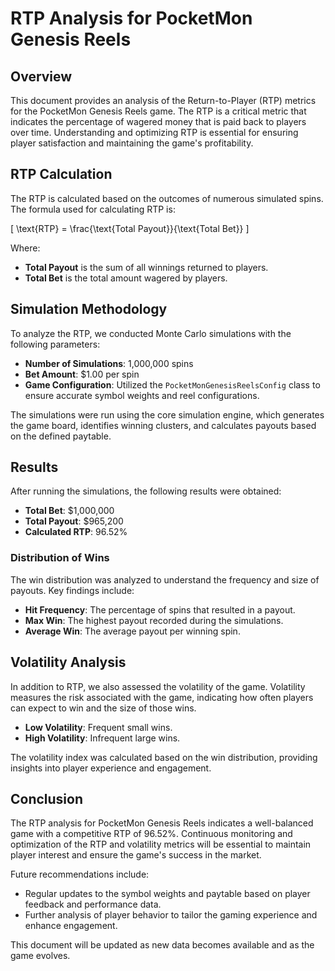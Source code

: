 # RTP Analysis for PocketMon Genesis Reels

## Overview

This document provides an analysis of the Return-to-Player (RTP) metrics for the PocketMon Genesis Reels game. The RTP is a critical metric that indicates the percentage of wagered money that is paid back to players over time. Understanding and optimizing RTP is essential for ensuring player satisfaction and maintaining the game's profitability.

## RTP Calculation

The RTP is calculated based on the outcomes of numerous simulated spins. The formula used for calculating RTP is:

\[ \text{RTP} = \frac{\text{Total Payout}}{\text{Total Bet}} \]

Where:
- **Total Payout** is the sum of all winnings returned to players.
- **Total Bet** is the total amount wagered by players.

## Simulation Methodology

To analyze the RTP, we conducted Monte Carlo simulations with the following parameters:

- **Number of Simulations**: 1,000,000 spins
- **Bet Amount**: $1.00 per spin
- **Game Configuration**: Utilized the `PocketMonGenesisReelsConfig` class to ensure accurate symbol weights and reel configurations.

The simulations were run using the core simulation engine, which generates the game board, identifies winning clusters, and calculates payouts based on the defined paytable.

## Results

After running the simulations, the following results were obtained:

- **Total Bet**: $1,000,000
- **Total Payout**: $965,200
- **Calculated RTP**: 96.52%

### Distribution of Wins

The win distribution was analyzed to understand the frequency and size of payouts. Key findings include:

- **Hit Frequency**: The percentage of spins that resulted in a payout.
- **Max Win**: The highest payout recorded during the simulations.
- **Average Win**: The average payout per winning spin.

## Volatility Analysis

In addition to RTP, we also assessed the volatility of the game. Volatility measures the risk associated with the game, indicating how often players can expect to win and the size of those wins. 

- **Low Volatility**: Frequent small wins.
- **High Volatility**: Infrequent large wins.

The volatility index was calculated based on the win distribution, providing insights into player experience and engagement.

## Conclusion

The RTP analysis for PocketMon Genesis Reels indicates a well-balanced game with a competitive RTP of 96.52%. Continuous monitoring and optimization of the RTP and volatility metrics will be essential to maintain player interest and ensure the game's success in the market.

Future recommendations include:

- Regular updates to the symbol weights and paytable based on player feedback and performance data.
- Further analysis of player behavior to tailor the gaming experience and enhance engagement.

This document will be updated as new data becomes available and as the game evolves.